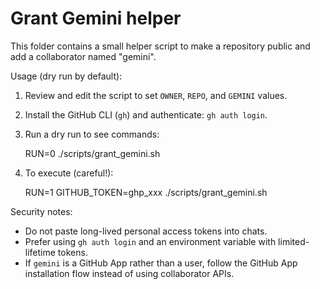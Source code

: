 Grant Gemini helper
===================

This folder contains a small helper script to make a repository public and add a collaborator named "gemini".

Usage (dry run by default):

1. Review and edit the script to set `OWNER`, `REPO`, and `GEMINI` values.
2. Install the GitHub CLI (`gh`) and authenticate: `gh auth login`.
3. Run a dry run to see commands:

   RUN=0 ./scripts/grant_gemini.sh

4. To execute (careful!):

   RUN=1 GITHUB_TOKEN=ghp_xxx ./scripts/grant_gemini.sh

Security notes:
- Do not paste long-lived personal access tokens into chats.
- Prefer using `gh auth login` and an environment variable with limited-lifetime tokens.
- If `gemini` is a GitHub App rather than a user, follow the GitHub App installation flow instead of using collaborator APIs.
